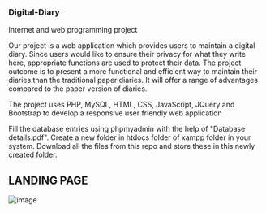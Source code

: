 ### Digital-Diary
Internet and web programming project

Our project is a web application which provides users to maintain a digital diary. Since users would like to ensure their privacy for what they write here, appropriate functions are used to protect their data. The project outcome is to present a more functional and efficient way to maintain their diaries than the traditional paper diaries. It will offer a range of advantages compared to the paper version of diaries.

The project uses PHP, MySQL, HTML, CSS, JavaScript, JQuery and Bootstrap to develop a responsive user friendly web application

Fill the database entries using phpmyadmin with the help of "Database details.pdf".
Create a new folder in htdocs folder of xampp folder in your system.
Download all the files from this repo and store these in this newly created folder.

## LANDING PAGE
![image](https://user-images.githubusercontent.com/66554341/117694862-42b55180-b1dd-11eb-8e79-5c3e5e8f16a1.png)

